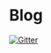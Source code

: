 # Blog

[![Gitter](https://badges.gitter.im/Join%20Chat.svg)](https://gitter.im/harryprince/Blog?utm_source=badge&utm_medium=badge&utm_campaign=pr-badge&utm_content=badge)